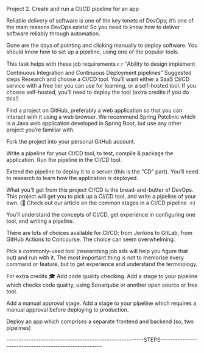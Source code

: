 Project 2. Create and run a CI/CD pipeline for an app

Reliable delivery of software is one of the key tenets of DevOps; it’s one of the main reasons DevOps exists! So you need to know how to deliver software reliably through automation.

Gone are the days of pointing and clicking manually to deploy software. You should know how to set up a pipeline, using one of the popular tools.

This task helps with these job requirements 👉
“Ability to design implement Continuous Integration and Continuous Deployment pipelines”
Suggested steps
Research and choose a CI/CD tool. You’ll want either a SaaS CI/CD service with a free tier you can use for learning, or a self-hosted tool. If you choose self-hosted, you’ll need to deploy the tool (extra credits if you do this!)

Find a project on GitHub, preferably a web application so that you can interact with it using a web browser. We recommend Spring Petclinic which is a Java web application developed in Spring Boot, but use any other project you’re familiar with.

Fork the project into your personal GitHub account.

Write a pipeline for your CI/CD tool, to test, compile & package the application. Run the pipeline in the CI/CD tool.

Extend the pipeline to deploy it to a server (this is the “CD” part). You’ll need to research to learn how the application is deployed.

What you’ll get from this project
CI/CD is the bread-and-butter of DevOps. This project will get you to pick up a CI/CD tool, and write a pipeline of your own. (💎 Check out our article on the common stages in a CI/CD pipeline →)


You’ll understand the concepts of CI/CD, get experience in configuring one tool, and writing a pipeline.

There are lots of choices available for CI/CD; from Jenkins to GitLab, from GitHub Actions to Concourse. The choice can seem overwhelming.

Pick a commonly-used tool (researching job ads will help you figure that out) and run with it. The most important thing is not to memorise every command or feature, but to get experience and understand the terminology.

For extra credits 🎓
Add code quality checking. Add a stage to your pipeline which checks code quality, using Sonarqube or another open source or free tool.

Add a manual approval stage. Add a stage to your pipeline which requires a manual approval before deploying to production.

Deploy an app which comprises a separate frontend and backend (so, two pipelines)



--------------------------------------------------------STEPS------------------------------------------------------